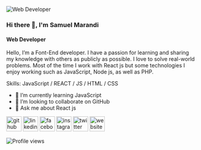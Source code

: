  ![Web Developer](https://www.facebook.com/photo/?fbid=610496769909140&set=a.191116035180551)
 ### Hi there 👋, I'm Samuel Marandi
#### Web Developer


Hello, I’m a Font-End developer. I have a passion for learning and sharing my knowledge with others as publicly as possible. I love to solve real-world problems. Most of the time I work with React js but some technologies I enjoy working such as JavaScript, Node js, as well as PHP.

Skills: JavaScript / REACT / JS / HTML / CSS

- 🌱 I’m currently learning JavaScript 
- 👯 I’m looking to collaborate on GitHub 
- 💬 Ask me about React js 


[<img src='https://cdn.jsdelivr.net/npm/simple-icons@3.0.1/icons/github.svg' alt='github' height='40'>](https://github.com/https://github.com/samuelMarandi22)  [<img src='https://cdn.jsdelivr.net/npm/simple-icons@3.0.1/icons/linkedin.svg' alt='linkedin' height='40'>](https://www.linkedin.com/in/#/)  [<img src='https://cdn.jsdelivr.net/npm/simple-icons@3.0.1/icons/facebook.svg' alt='facebook' height='40'>](https://www.facebook.com/https://www.facebook.com/samuel.marandi.77964)  [<img src='https://cdn.jsdelivr.net/npm/simple-icons@3.0.1/icons/instagram.svg' alt='instagram' height='40'>](https://www.instagram.com/#/)  [<img src='https://cdn.jsdelivr.net/npm/simple-icons@3.0.1/icons/twitter.svg' alt='twitter' height='40'>](https://twitter.com/#)  [<img src='https://cdn.jsdelivr.net/npm/simple-icons@3.0.1/icons/icloud.svg' alt='website' height='40'>](www.itlinn.com)  

![Profile views](https://gpvc.arturio.dev/https://github.com/samuelMarandi22)  
